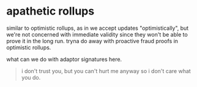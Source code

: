 # apathetic rollups

similar to optimistic rollups, as in we accept updates "optimistically", but we're not concerned with immediate validity since they won't be able to prove it in the long run. tryna do away with proactive fraud proofs in optimistic rollups.

what can we do with adaptor signatures here.

> i don't trust you, but you can't hurt me anyway so i don't care what you do.

